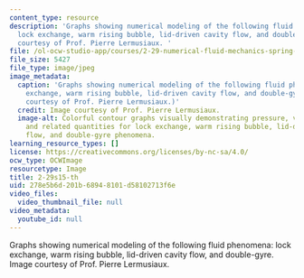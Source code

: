 ```yaml
---
content_type: resource
description: 'Graphs showing numerical modeling of the following fluid phenomena:
  lock exchange, warm rising bubble, lid-driven cavity flow, and double-gyre. Image
  courtesy of Prof. Pierre Lermusiaux. '
file: /ol-ocw-studio-app/courses/2-29-numerical-fluid-mechanics-spring-2015/278e5b6d201b68948101d58102713f6e_2-29s15-th.jpg
file_size: 5427
file_type: image/jpeg
image_metadata:
  caption: 'Graphs showing numerical modeling of the following fluid phenomena: lock
    exchange, warm rising bubble, lid-driven cavity flow, and double-gyre. (Image
    courtesy of Prof. Pierre Lermusiaux.)'
  credit: Image courtesy of Prof. Pierre Lermusiaux.
  image-alt: Colorful contour graphs visually demonstrating pressure, velocity, density,
    and related quantities for lock exchange, warm rising bubble, lid-driven cavity
    flow, and double-gyre phenomena.
learning_resource_types: []
license: https://creativecommons.org/licenses/by-nc-sa/4.0/
ocw_type: OCWImage
resourcetype: Image
title: 2-29s15-th
uid: 278e5b6d-201b-6894-8101-d58102713f6e
video_files:
  video_thumbnail_file: null
video_metadata:
  youtube_id: null
---
```

Graphs showing numerical modeling of the following fluid phenomena: lock exchange, warm rising bubble, lid-driven cavity flow, and double-gyre. Image courtesy of Prof. Pierre Lermusiaux. 